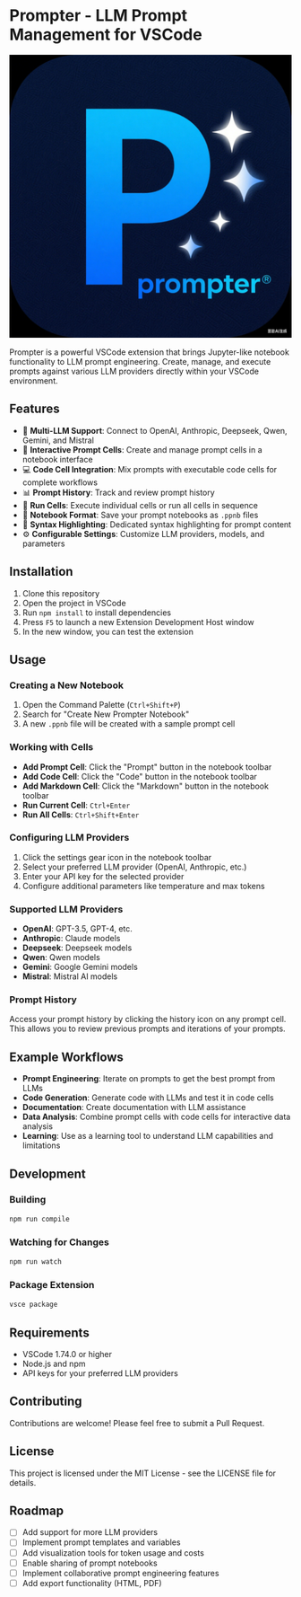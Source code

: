 # Prompter - LLM Prompt Management for VSCode

![Prompter Icon](images/1328x1328.png)

Prompter is a powerful VSCode extension that brings Jupyter-like notebook functionality to LLM prompt engineering. Create, manage, and execute prompts against various LLM providers directly within your VSCode environment.

## Features

- 🤖 **Multi-LLM Support**: Connect to OpenAI, Anthropic, Deepseek, Qwen, Gemini, and Mistral
- 📝 **Interactive Prompt Cells**: Create and manage prompt cells in a notebook interface
- 💻 **Code Cell Integration**: Mix prompts with executable code cells for complete workflows
- 📊 **Prompt History**: Track and review prompt history
- 🔄 **Run Cells**: Execute individual cells or run all cells in sequence
- 📁 **Notebook Format**: Save your prompt notebooks as `.ppnb` files
- 🎨 **Syntax Highlighting**: Dedicated syntax highlighting for prompt content
- ⚙️ **Configurable Settings**: Customize LLM providers, models, and parameters

## Installation

1. Clone this repository
2. Open the project in VSCode
3. Run `npm install` to install dependencies
4. Press `F5` to launch a new Extension Development Host window
5. In the new window, you can test the extension

## Usage

### Creating a New Notebook

1. Open the Command Palette (`Ctrl+Shift+P`)
2. Search for "Create New Prompter Notebook"
3. A new `.ppnb` file will be created with a sample prompt cell

### Working with Cells

- **Add Prompt Cell**: Click the "Prompt" button in the notebook toolbar
- **Add Code Cell**: Click the "Code" button in the notebook toolbar
- **Add Markdown Cell**: Click the "Markdown" button in the notebook toolbar
- **Run Current Cell**: `Ctrl+Enter`
- **Run All Cells**: `Ctrl+Shift+Enter`

### Configuring LLM Providers

1. Click the settings gear icon in the notebook toolbar
2. Select your preferred LLM provider (OpenAI, Anthropic, etc.)
3. Enter your API key for the selected provider
4. Configure additional parameters like temperature and max tokens

### Supported LLM Providers

- **OpenAI**: GPT-3.5, GPT-4, etc.
- **Anthropic**: Claude models
- **Deepseek**: Deepseek models
- **Qwen**: Qwen models
- **Gemini**: Google Gemini models
- **Mistral**: Mistral AI models

### Prompt History

Access your prompt history by clicking the history icon on any prompt cell. This allows you to review previous prompts and iterations of your prompts.

## Example Workflows

- **Prompt Engineering**: Iterate on prompts to get the best prompt from LLMs
- **Code Generation**: Generate code with LLMs and test it in code cells
- **Documentation**: Create documentation with LLM assistance
- **Data Analysis**: Combine prompt cells with code cells for interactive data analysis
- **Learning**: Use as a learning tool to understand LLM capabilities and limitations

## Development

### Building

```bash
npm run compile
```

### Watching for Changes

```bash
npm run watch
```

### Package Extension

```bash
vsce package
```

## Requirements

- VSCode 1.74.0 or higher
- Node.js and npm
- API keys for your preferred LLM providers

## Contributing

Contributions are welcome! Please feel free to submit a Pull Request.

## License

This project is licensed under the MIT License - see the LICENSE file for details.

## Roadmap

- [ ] Add support for more LLM providers
- [ ] Implement prompt templates and variables
- [ ] Add visualization tools for token usage and costs
- [ ] Enable sharing of prompt notebooks
- [ ] Implement collaborative prompt engineering features
- [ ] Add export functionality (HTML, PDF)